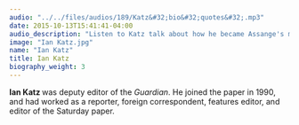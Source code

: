 ```yaml
---
audio: "../../files/audios/189/Katz&#32;bio&#32;quotes&#32;.mp3"
date: 2015-10-13T15:41:41-04:00
audio_description: "Listen to Katz talk about how he became Assange's main contact."
image: "Ian Katz.jpg"
name: "Ian Katz"
title: Ian Katz
biography_weight: 3
---
```

<strong>Ian Katz </strong>was deputy editor of the <em>Guardian</em>. He joined 
the paper in 1990, and had worked as a reporter, foreign correspondent, features editor, 
and editor of the Saturday paper.
